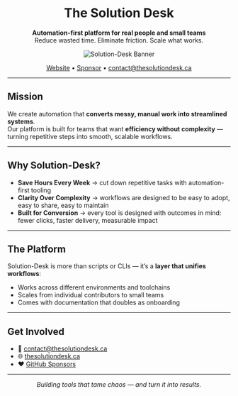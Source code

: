 <div align="center">

# The Solution Desk  

**Automation-first platform for real people and small teams**  
Reduce wasted time. Eliminate friction. Scale what works.  

![Solution-Desk Banner](./banner.png) <!-- Add your banner image here -->

[Website](https://thesolutiondesk.ca) • [Sponsor](https://github.com/sponsors/Solution-Desk) • contact@thesolutiondesk.ca  

</div>

---

## Mission
We create automation that **converts messy, manual work into streamlined systems**.  
Our platform is built for teams that want **efficiency without complexity** — turning repetitive steps into smooth, scalable workflows.  

---

## Why Solution-Desk?
- **Save Hours Every Week** → cut down repetitive tasks with automation-first tooling  
- **Clarity Over Complexity** → workflows are designed to be easy to adopt, easy to share, easy to maintain  
- **Built for Conversion** → every tool is designed with outcomes in mind: fewer clicks, faster delivery, measurable impact  

---

## The Platform
Solution-Desk is more than scripts or CLIs — it’s a **layer that unifies workflows**:  
- Works across different environments and toolchains  
- Scales from individual contributors to small teams  
- Comes with documentation that doubles as onboarding  

---

## Get Involved
- 📧 [contact@thesolutiondesk.ca](mailto:contact@thesolutiondesk.ca)  
- 🌐 [thesolutiondesk.ca](https://thesolutiondesk.ca)  
- ❤️ [GitHub Sponsors](https://github.com/sponsors/Solution-Desk)  

---

<p align="center"><i>Building tools that tame chaos — and turn it into results.</i></p>
